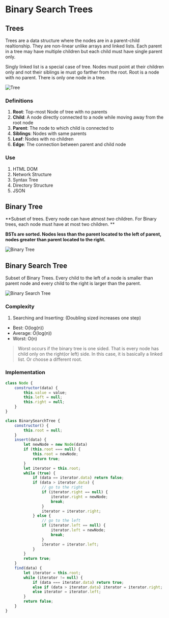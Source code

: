 # Binary Search Trees

## Trees
Trees are a data structure where the nodes are in a parent-child realtionship. They are non-linear unlike arrays and linked lists. Each parent in a tree may have multiple children but each child must have single parent only. 

Singly linked list is a special case of tree. Nodes must point at their children only and not their siblings ie must go farther from the root. Root is a node with no parent. There is only one node in a tree.

![Tree](./htmltree.png)

### Definitions
1. **Root**: Top-most Node of tree with no parents
2. **Child**: A node directly connected to a node while moving away from the root node
3. **Parent**: The node to which child is connected to
4. **Siblings**: Nodes with same parents
5. **Leaf**: Nodes with no children
6. **Edge**: The connection between parent and child node

### Use
1. HTML DOM
2. Network Structure
3. Syntax Tree
4. Directory Structure
5. JSON

## Binary Tree
**Subset of trees. Every node can have atmost _two_ children. For Binary trees, each node must have at most two children. **

**BSTs are sorted. Nodes less than the parent located to the left of parent, nodes greater than parent located to the right.**


![Binary Tree](./binary_tree.svg)

## Binary Search Tree
Subset of Binary Trees. Every child to the left of a node is smaller than parent node and every child to the right is larger than the parent.

![Binary Search Tree](./binary_search_tree.svg)

### Complexity

1. Searching and Inserting: (Doubling sized increases one step)
* Best: O(log(n))
* Average: O(log(n))
* Worst: O(n)

> Worst occurs if the binary tree is one sided. That is every node has child only on the right(or left) side. In this case, it is basically a linked list. Or choose a different root. 


### Implementation
```javascript
class Node {
    constructor(data) {
        this.value = value;
        this.left = null;
        this.right = null;
    }
}

class BinarySearchTree {
    constructor() {
        this.root = null;
    }
    insert(data) {
        let newNode = new Node(data)
        if (this.root === null) {
            this.root = newNode;
            return true;
        }
        let iterator = this.root;
        while (true) {
            if (data == iterator.data) return false;
            if (data > iterator.data) {
                // go to the right
                if (iterator.right == null) {
                    iterator.right = newNode;
                    break;
                }
                iterator = iterator.right;
            } else {
                // go to the left
                if (iterator.left == null) {
                    iterator.left = newNode;
                    break;
                }
                iterator = iterator.left;
            }
        }
        return true;
    }
    find(data) {
        let iterator = this.root;
        while (iterator != null) {
            if (data === iterator.data) return true;
            else if (data > iterator.data) iterator = iterator.right;
            else iterator = iterator.left;
        }
        return false;
    }
}
```
